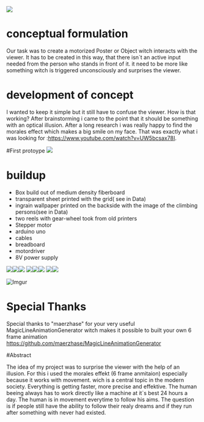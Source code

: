 ![](images/motorheader.jpg)
# conceptual formulation

Our task was to create a motorized Poster or Object witch interacts with the viewer. It has to be created in this way, that there isn´t an active input needed from the person who stands in front of it.
it need to be more like something witch is triggered unconsciously and surprises the viewer. 

# development of concept

I wanted to keep it simple but it still have to confuse the viewer. How is that working? After brainstorming i came to the point that it should be something with an optical illusion. After a long research i was really happy to find the morales effect which makes a big smile on my face. That was exactly what i was looking for :https://www.youtube.com/watch?v=UW5bcsax78I.

#First protoype
![](images/IMG_8106.jpg)

# buildup

+ Box build out of medium density fiberboard
+ transparent sheet printed with the grid( see in Data)
+ ingrain wallpaper printed on the backside with the image of the climbing persons(see in Data)
+ two reels with gear-wheel took from old printers
+ Stepper motor
+ arduino uno
+ cables
+ breadboard
+ motordriver
+ 8V power supply


![](images/IMG_8100.jpg)![](images/IMG_8101.jpg)![](images/IMG_8102.jpg)
![](images/IMG_8103.jpg)![](images/IMG_8108.jpg)![](images/IMG_8104.jpg)
![](images/IMG_8109.jpg)![](Data/Schaltplan.png)



![Imgur](http://i.imgur.com/tIwwKnB.gif)









# Special Thanks

Special thanks to "maerzhase" for your very useful MagicLineAnimationGenerator witch makes it possible to built your own 6 frame animation https://github.com/maerzhase/MagicLineAnimationGenerator

#Abstract

The idea of my project was to surprise the viewer with the help of an illusion. For this i used the morales effekt (6 frame anmitaion) especially because it works with movement. wich is a central topic in the modern society. Everything is getting faster, more precise and effektive. The human beeing always has to work  directly like a machine  at it`s best 24 hours a day. The human is in movement everytime to follow his aims. The question is if people still have the ability to follow their realy dreams and if they run after something with never had existed.


